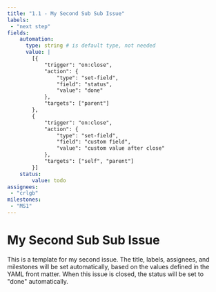 ```yaml
---
title: "1.1 - My Second Sub Sub Issue"
labels:
 - "next step"
fields:
    automation:
      type: string # is default type, not needed
      value: |
        [{
            "trigger": "on:close",
            "action": {
                "type": "set-field",
                "field": "status",
                "value": "done"
            },
            "targets": ["parent"]
        },
        {
            "trigger": "on:close",
            "action": {
                "type": "set-field",
                "field": "custom field",
                "value": "custom value after close"
            },
            "targets": ["self", "parent"]
        }]
    status:
        value: todo
assignees:
 - "crlgb"
milestones:
 - "MS1"
---
```

# My Second Sub Sub Issue

This is a template for my second issue.
The title, labels, assignees, and milestones will be set automatically, based on the values defined in the YAML front matter.
When this issue is closed, the status will be set to "done" automatically.
